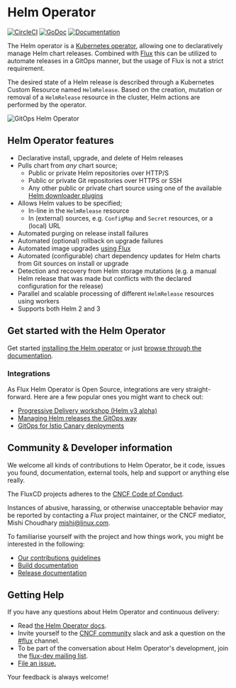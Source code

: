 # Helm Operator

[![CircleCI](https://circleci.com/gh/fluxcd/helm-operator.svg?style=svg)](https://circleci.com/gh/fluxcd/helm-operator)
[![GoDoc](https://godoc.org/github.com/fluxcd/helm-operator?status.svg)](https://godoc.org/github.com/fluxcd/helm-operator)
[![Documentation](https://img.shields.io/badge/latest-documentation-informational)](https://docs.fluxcd.io/projects/helm-operator/en/latest/)

The Helm operator is a [Kubernetes operator](https://kubernetes.io/docs/concepts/extend-kubernetes/operator/),
allowing one to declaratively manage Helm chart releases. Combined with
[Flux](https://github.com/fluxcd/flux) this can be utilized to automate
releases in a GitOps manner, but the usage of Flux is not a strict
requirement.

The desired state of a Helm release is described through a Kubernetes
Custom Resource named `HelmRelease`. Based on the creation, mutation or
removal of a `HelmRelease` resource in the cluster, Helm actions are
performed by the operator.

![GitOps Helm Operator](docs/_files/fluxcd-helm-operator-diagram.png)

## Helm Operator features

* Declarative install, upgrade, and delete of Helm releases
* Pulls chart from _any_ chart source;
  * Public or private Helm repositories over HTTP/S
  * Public or private Git repositories over HTTPS or SSH
  * Any other public or private chart source using one of the available
    [Helm downloader plugins](https://helm.sh/docs/topics/plugins/#downloader-plugins)
* Allows Helm values to be specified;
  * In-line in the `HelmRelease` resource
  * In (external) sources, e.g. `ConfigMap` and `Secret` resources,
    or a (local) URL
* Automated purging on release install failures
* Automated (optional) rollback on upgrade failures
* Automated image upgrades [using Flux](https://docs.fluxcd.io/en/stable/references/helm-operator-integration.html)
* Automated (configurable) chart dependency updates for Helm charts
  from Git sources on install or upgrade
* Detection and recovery from Helm storage mutations
  (e.g. a manual Helm release that was made but conflicts with the
  declared configuration for the release)
* Parallel and scalable processing of different `HelmRelease` resources
  using workers
* Supports both Helm 2 and 3

## Get started with the Helm Operator

Get started [installing the Helm operator](/chart/helm-operator/README.md)
or just [browse through the documentation](https://docs.fluxcd.io/projects/helm-operator/en/stable/).

### Integrations

As Flux Helm Operator is Open Source, integrations are very straight-forward. Here are
a few popular ones you might want to check out:

- [Progressive Delivery workshop (Helm v3 alpha)](https://helm.workshop.flagger.dev/)
- [Managing Helm releases the GitOps way](https://github.com/fluxcd/helm-operator-get-started)
- [GitOps for Istio Canary deployments](https://github.com/stefanprodan/gitops-istio)

## Community & Developer information

We welcome all kinds of contributions to Helm Operator, be it code, issues you found,
documentation, external tools, help and support or anything else really.

The FluxCD projects adheres to the [CNCF Code of
Conduct](https://github.com/cncf/foundation/blob/master/code-of-conduct.md).

Instances of abusive, harassing, or otherwise unacceptable behavior
may be reported by contacting a _Flux_ project maintainer, or the CNCF
mediator, Mishi Choudhary <mishi@linux.com>.

To familiarise yourself with the project and how things work, you might
be interested in the following:

- [Our contributions guidelines](CONTRIBUTING.md)
- [Build documentation](https://docs.fluxcd.io/en/stable/contributing/building.html)
- [Release documentation](/internal_docs/releasing.md)

## <a name="help"></a>Getting Help

If you have any questions about Helm Operator and continuous delivery:

- Read [the Helm Operator docs](https://docs.fluxcd.io/projects/helm-operator/).
- Invite yourself to the <a href="https://slack.cncf.io" target="_blank">CNCF community</a>
  slack and ask a question on the [#flux](https://cloud-native.slack.com/messages/flux/)
  channel.
- To be part of the conversation about Helm Operator's development, join the
  [flux-dev mailing list](https://lists.cncf.io/g/cncf-flux-dev).
- [File an issue.](https://github.com/fluxcd/helm-operator/issues/new)

Your feedback is always welcome!
